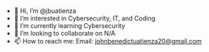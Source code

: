 - 👋 Hi, I’m @jbuatienza
- 👀 I’m interested in Cybersecurity, IT, and Coding
- 🌱 I’m currently learning Cybersecurity
- 💞️ I’m looking to collaborate on N/A
- 📫 How to reach me:
     Email: johnbenedictuatienza20@gmail.com

<!---
jbuatienza/jbuatienza is a ✨ special ✨ repository because its `README.md` (this file) appears on your GitHub profile.
You can click the Preview link to take a look at your changes.
--->
